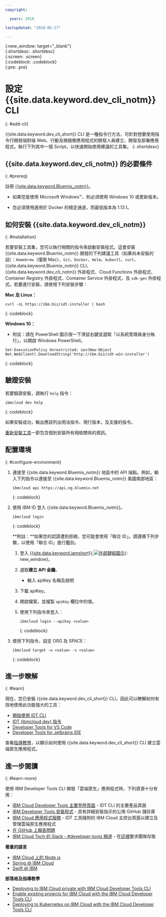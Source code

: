 ```yaml
---
copyright:

  years: 2018

lastupdated: "2018-05-17"

---
```


{:new_window: target="_blank"}  
{:shortdesc: .shortdesc}  
{:screen: .screen}  
{:codeblock: .codeblock}  
{:pre: .pre}  

# 設定 {{site.data.keyword.dev_cli_notm}} CLI
{: #add-cli}

{{site.data.keyword.dev_cli_short}} CLI 是一種指令行方法，可針對想要使用指令行開發端對端 Web、行動及微服務應用程式的開發人員建立、開發及部署應用程式。執行下列其中一個 Script，以快速開始使用建議的工具集。
{: shortdesc}

## {{site.data.keyword.dev_cli_notm}} 的必要條件
{: #prereq}

註冊 [{{site.data.keyword.Bluemix_notm}}](http://ibm.biz/ibm-registration)。

*  如果您是使用 Microsoft Windows&trade;，則必須使用 Windows 10 或更新版本。

* 您必須使用適用於 Docker 的穩定通道，而最低版本為 1.13.1。

## 如何安裝 {{site.data.keyword.dev_cli_notm}}
{: #installation}

若要安裝工具集，您可以執行相關的指令來啟動安裝程式。這會安裝 {{site.data.keyword.Bluemix_notm}} 開發的下列建議工具（如果尚未安裝的話）：`Homebrew`（僅限 Mac）、`Git`、`Docker`、`Helm`、`kubectl`、`curl`、{{site.data.keyword.Bluemix_notm}} CLI、{{site.data.keyword.dev_cli_notm}} 外掛程式、Cloud Functions 外掛程式、Container Registry 外掛程式、Container Service 外掛程式，及 `sdk-gen` 外掛程式。若要進行安裝，請使用下列安裝步驟：

**Mac 及 Linux：**

```
curl -sL https://ibm.biz/idt-installer | bash
```
{: codeblock}


**Windows 10：**

* 附註：請在 PowerShell 圖示按一下滑鼠右鍵並選取「以系統管理員身分執行」，以開啟 Windows PowerShell。

```
Set-ExecutionPolicy Unrestricted; iex(New-Object Net.WebClient).DownloadString('http://ibm.biz/idt-win-installer')
```
{: codeblock}

## 驗證安裝
若要驗證安裝，請執行 `help` 指令：

```
ibmcloud dev help
```
{: codeblock}

如果安裝成功，輸出應該列出用法指令、現行版本，及支援的指令。

[重新安裝工具](/docs/troubleshoot/ts_createapps.html#appendix)一節包含個別安裝所有相依關係的資訊。

## 配置環境
{: #configure-environment}

1. 連接至 {{site.data.keyword.Bluemix_notm}} 地區中的 API 端點。例如，輸入下列指令以連接至 {{site.data.keyword.Bluemix_notm}} 美國南部地區：

	```
	ibmcloud api https://api.ng.bluemix.net
	```
	{: codeblock}

2. 使用 IBM ID 登入 {{site.data.keyword.Bluemix_notm}}。

	```
	ibmcloud login
	```
	{: codeblock}

	**附註：**如果您的認證遭到拒絕，您可能會使用「聯合 ID」。請遵循下列步驟，以使用「聯合 ID」進行鑑別。

	1. 登入 [{{site.data.keyword.iamshort}} ![外部鏈結圖示](../../icons/launch-glyph.svg "外部鏈結圖示")](https://www.bluemix.net/iam/#/apikeys){: new_window}。
	2. 選取**建立 API 金鑰**。
		* 輸入 apiKey 名稱及說明
	3. 下載 apiKey。
	4. 開啟檔案，並複製 `apiKey` 欄位中的值。
	5. 使用下列指令來登入：

		```
		ibmcloud login --apikey <value>
		```
		{: codeblock}

3. 使用下列指令，設定 ORG 及 SPACE：

	```
	ibmcloud target -o <value> -s <value>
	```
	{: codeblock}

## 進一步瞭解
{: #learn}

現在，您已安裝 {{site.data.keyword.dev_cli_short}} CLI，因此可以瞭解如何有效地使用此功能強大的工具：
- [開始使用 IDT CLI](index.html)
- [IDT (ibmcloud dev) 指令](commands.html)
- [Developer Tools for VS Code](vscode.html)
- [Developer Tools for Jetbrains IDE](jetbrains.html)

查看[指導教學](/docs/apps/tutorials/tutorial_bff.html)，以顯示如何使用 {{site.data.keyword.dev_cli_short}} CLI 建立雲端原生應用程式。

## 進一步閱讀
{: #learn-more}

使用 IBM Developer Tools CLI 開發「雲端原生」應用程式時，下列資源十分有用：

- [IBM Cloud Developer Tools 主要登陸頁面](https://www.ibm.com/cloud/cli) - IDT CLI 的主要產品頁面
- [IBM Developer Tools 安裝程式](https://github.com/IBM-Bluemix/ibm-cloud-developer-tools) - 具有詳細安裝指示的公用 GitHub 儲存庫
- [IBM Cloud 應用程式服務](https://console.bluemix.net/developer/appservice) - IDT 工具隨附的 IBM Cloud 主控台頁面以建立及管理雲端原生應用程式
- [在 GitHub 上報告問題](https://github.com/IBM-Cloud/ibm-cloud-developer-tools/issues)
- [IBM Cloud Tech 的 Slack - #developer-tools 頻道](https://ibm-cloud-tech.slack.com) - 在[這裡](https://slack-invite-ibm-cloud-tech.mybluemix.net/)要求團隊存取

**著重的語言**

- [IBM Cloud 上的 Node.js](https://developer.ibm.com/node/cloud/)
- [Spring @ IBM Cloud](https://developer.ibm.com/java/spring/)
- [Swift @ IBM](https://developer.ibm.com/swift)

**部落格及指導教學**

- [Deploying to IBM Cloud private with IBM Cloud Developer Tools CLI](https://www.ibm.com/blogs/bluemix/2017/09/deploying-ibm-cloud-private-ibm-cloud-developer-tools-cli/)
- [Enable existing projects for IBM Cloud with the IBM Cloud Developer Tools CLI](https://www.ibm.com/blogs/bluemix/2017/09/enable-existing-projects-ibm-cloud-ibm-cloud-developer-tools-cli/)
- [Deploying to Kubernetes on IBM Cloud with the IBM Cloud Developer Tools CLI](https://www.ibm.com/blogs/bluemix/2017/09/deploying-kubernetes-ibm-cloud-ibm-cloud-developer-tools-cli/)
